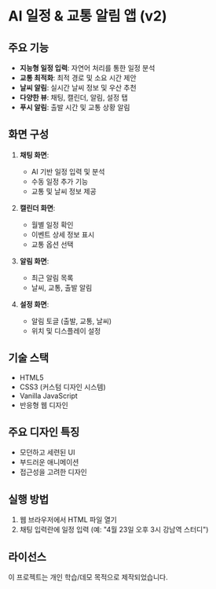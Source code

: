 # AI 일정 & 교통 알림 앱 (v2)

## 주요 기능

- **지능형 일정 입력**: 자연어 처리를 통한 일정 분석
- **교통 최적화**: 최적 경로 및 소요 시간 제안
- **날씨 알림**: 실시간 날씨 정보 및 우산 추천
- **다양한 뷰**: 채팅, 캘린더, 알림, 설정 탭
- **푸시 알림**: 출발 시간 및 교통 상황 알림

## 화면 구성

1. **채팅 화면**: 
   - AI 기반 일정 입력 및 분석
   - 수동 일정 추가 기능
   - 교통 및 날씨 정보 제공

2. **캘린더 화면**:
   - 월별 일정 확인
   - 이벤트 상세 정보 표시
   - 교통 옵션 선택

3. **알림 화면**:
   - 최근 알림 목록
   - 날씨, 교통, 출발 알림

4. **설정 화면**:
   - 알림 토글 (출발, 교통, 날씨)
   - 위치 및 디스플레이 설정

## 기술 스택

- HTML5
- CSS3 (커스텀 디자인 시스템)
- Vanilla JavaScript
- 반응형 웹 디자인

## 주요 디자인 특징

- 모던하고 세련된 UI
- 부드러운 애니메이션
- 접근성을 고려한 디자인

## 실행 방법

1. 웹 브라우저에서 HTML 파일 열기
2. 채팅 입력란에 일정 입력 (예: "4월 23일 오후 3시 강남역 스터디")

## 라이선스

이 프로젝트는 개인 학습/데모 목적으로 제작되었습니다.

